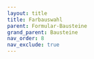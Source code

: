 ```yaml
---
layout: title
title: Farbauswahl
parent: Formular-Bausteine
grand_parent: Bausteine
nav_order: 8
nav_exclude: true
---
```

